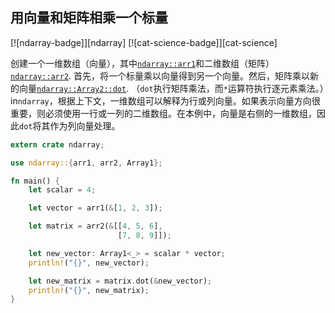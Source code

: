 ## 用向量和矩阵相乘一个标量

[![ndarray-badge]][ndarray] [![cat-science-badge]][cat-science]

创建一个一维数组（向量），其中[`ndarray::arr1`]和二维数组（矩阵）[`ndarray::arr2`]. 首先，将一个标量乘以向量得到另一个向量。然后，矩阵乘以新的向量[`ndarray::Array2::dot`]. （`dot`执行矩阵乘法，而`*`运算符执行逐元素乘法。）in`ndarray`，根据上下文，一维数组可以解释为行或列向量。如果表示向量方向很重要，则必须使用一行或一列的二维数组。在本例中，向量是右侧的一维数组，因此`dot`将其作为列向量处理。

```rust
extern crate ndarray;

use ndarray::{arr1, arr2, Array1};

fn main() {
    let scalar = 4;

    let vector = arr1(&[1, 2, 3]);

    let matrix = arr2(&[[4, 5, 6],
                        [7, 8, 9]]);

    let new_vector: Array1<_> = scalar * vector;
    println!("{}", new_vector);

    let new_matrix = matrix.dot(&new_vector);
    println!("{}", new_matrix);
}
```

[`ndarray::array2::dot`]: https://docs.rs/ndarray/*/ndarray/struct.ArrayBase.html#method.dot-1
[`ndarray::arr1`]: https://docs.rs/ndarray/*/ndarray/fn.arr1.html
[`ndarray::arr2`]: https://docs.rs/ndarray/*/ndarray/fn.arr2.html
